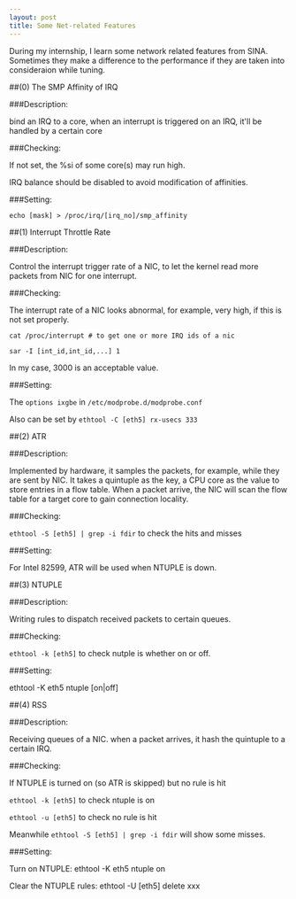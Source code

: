 ```yaml
---
layout: post
title: Some Net-related Features
---
```


During my internship, I learn some network related features from SINA. Sometimes they make a difference to the performance if they are taken into consideraion while tuning.

<!--more-->

##(0) The SMP Affinity of IRQ

###Description: 

bind an IRQ to a core, when an interrupt is triggered on an IRQ, it'll be handled by a certain core

###Checking:

If not set, the %si of some core(s) may run high.

IRQ balance should be disabled to avoid modification of affinities. 

###Setting:

`echo [mask] > /proc/irq/[irq_no]/smp_affinity`


##(1) Interrupt Throttle Rate
	
###Description: 

Control the interrupt trigger rate of a NIC, to let the kernel read more packets from NIC for one interrupt.

###Checking:

The interrupt rate of a NIC looks abnormal, for example, very high, if this is not set properly.

`cat /proc/interrupt # to get one or more IRQ ids of a nic`

`sar -I [int_id,int_id,...] 1`

In my case, 3000 is an acceptable value.

###Setting:

The `options ixgbe` in `/etc/modprobe.d/modprobe.conf`

Also can be set by `ethtool -C [eth5] rx-usecs 333`


##(2) ATR

###Description:

Implemented by hardware, it samples the packets, for example, while they are sent by NIC. It takes a quintuple as the key, a CPU core as the value to store entries in a flow table. When a packet arrive, the NIC will scan the flow table for a target core to gain connection locality.

###Checking:

`ethtool -S [eth5] | grep -i fdir` to check the hits and misses

###Setting:

For Intel 82599, ATR will be used when NTUPLE is down.


##(3) NTUPLE

###Description: 

Writing rules to dispatch received packets to certain queues.

###Checking:

`ethtool -k [eth5]` to check nutple is whether on or off.

###Setting:

ethtool -K eth5 ntuple [on|off]


##(4) RSS

###Description: 

Receiving queues of a NIC. when a packet arrives, it hash the quintuple to a certain IRQ.

###Checking:

If NTUPLE is turned on (so ATR is skipped) but no rule is hit

`ethtool -k [eth5]` to check ntuple is on

`ethtool -u [eth5]` to check no rule is hit

Meanwhile `ethtool -S [eth5] | grep -i fdir` will show some misses.

###Setting:

Turn on NTUPLE: ethtool -K eth5 ntuple on

Clear the NTUPLE rules: ethtool -U [eth5] delete xxx
